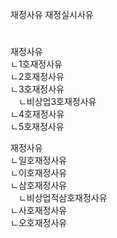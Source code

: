 재정사유
재정실시사유

#
재정사유  
ㄴ1호재정사유  
ㄴ2호재정사유  
ㄴ3호재정사유  
ㅤㄴ비상업3호재정사유  
ㄴ4호재정사유  
ㄴ5호재정사유  

재정사유  
ㄴ일호재정사유  
ㄴ이호재정사유  
ㄴ삼호재정사유  
ㅤㄴ비상업적삼호재정사유  
ㄴ사호재정사유  
ㄴ오호재정사유  
